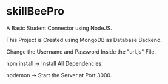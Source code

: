 # skillBeePro
A Basic Student Connector using NodeJS.

This Project is Created using MongoDB as Database Backend.

Change the Username and Password Inside the "url.js" File.

npm install -> Install All Dependencies.

nodemon -> Start the Server at Port 3000.
